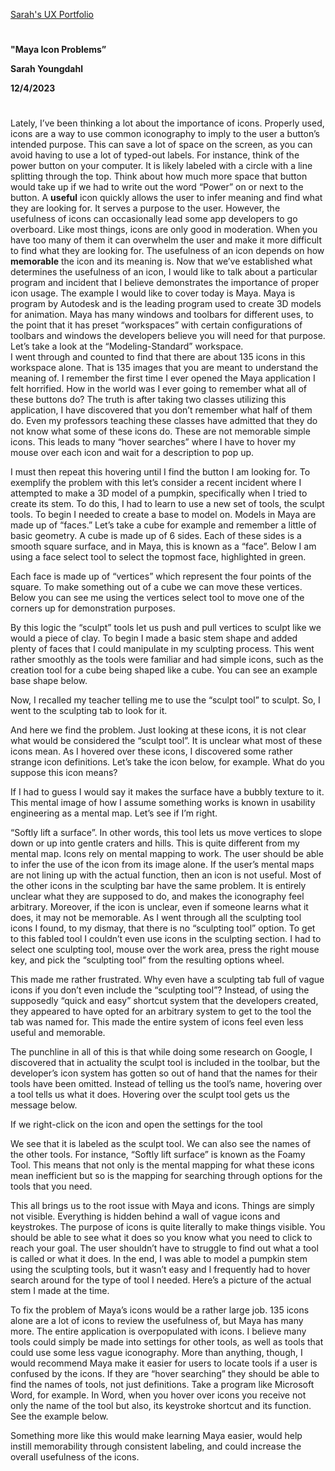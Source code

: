 [Sarah's UX Portfolio](..)
#
**"Maya Icon Problems”**

**Sarah Youngdahl**

**12/4/2023**
#

Lately, I’ve been thinking a lot about the importance of icons. Properly used, icons are a way to use common iconography to imply to the user a button’s intended purpose. This can save a lot of space on the screen, as you can avoid having to use a lot of typed-out labels. For instance, think of the power button on your computer. It is likely labeled with a circle with a line splitting through the top. Think about how much more space that button would take up if we had to write out the word “Power” on or next to the button. A **useful** icon quickly allows the user to infer meaning and find what they are looking for. It serves a purpose to the user.
However, the usefulness of icons can occasionally lead some app developers to go overboard. Like most things, icons are only good in moderation.  When you have too many of them it can overwhelm the user and make it more difficult to find what they are looking for. The usefulness of an icon depends on how **memorable** the icon and its meaning is. 
Now that we’ve established what determines the usefulness of an icon, I would like to talk about a particular program and incident that I believe demonstrates the importance of proper icon usage. The example I would like to cover today is Maya. Maya is program by Autodesk and is the leading program used to create 3D models for animation. Maya has many windows and toolbars for different uses, to the point that it has preset “workspaces” with certain configurations of toolbars and windows the developers believe you will need for that purpose. Let’s take a look at the “Modeling-Standard” workspace.  
I went through and counted to find that there are about 135 icons in this workspace alone. That is 135 images that you are meant to understand the meaning of. I remember the first time I ever opened the Maya application I felt horrified. How in the world was I ever going to remember what all of these buttons do? The truth is after taking two classes utilizing this application, I have discovered that you don’t remember what half of them do. Even my professors teaching these classes have admitted that they do not know what some of these icons do. These are not memorable simple icons. This leads to many “hover searches” where I have to hover my mouse over each icon and wait for a description to pop up.  

 
I must then repeat this hovering until I find the button I am looking for. To exemplify the problem with this let’s consider a recent incident where I attempted to make a 3D model of a pumpkin, specifically when I tried to create its stem. To do this, I had to learn to use a new set of tools, the sculpt tools. 
To begin I needed to create a base to model on. Models in Maya are made up of “faces.” Let’s take a cube for example and remember a little of basic geometry. A cube is made up of 6 sides. Each of these sides is a smooth square surface, and in Maya, this is known as a “face”. Below I am using a face select tool to select the topmost face, highlighted in green.
 
Each face is made up of “vertices” which represent the four points of the square. To make something out of a cube we can move these vertices. Below you can see me using the vertices select tool to move one of the corners up for demonstration purposes. 


 
By this logic the “sculpt” tools let us push and pull vertices to sculpt like we would a piece of clay. To begin I made a basic stem shape and added plenty of faces that I could manipulate in my sculpting process. This went rather smoothly as the tools were familiar and had simple icons, such as the creation tool for a cube being shaped like a cube. You can see an example base shape below.  

 
Now, I recalled my teacher telling me to use the “sculpt tool” to sculpt. So, I went to the sculpting tab to look for it. 
 
And here we find the problem. Just looking at these icons, it is not clear what would be considered the “sculpt tool”. It is unclear what most of these icons mean. As I hovered over these icons, I discovered some rather strange icon definitions. Let’s take the icon below, for example. What do you suppose this icon means?

 
If I had to guess I would say it makes the surface have a bubbly texture to it. This mental image of how I assume something works is known in usability engineering as a mental map. Let’s see if I’m right.

 
“Softly lift a surface”. In other words, this tool lets us move vertices to slope down or up into gentle craters and hills. This is quite different from my mental map. Icons rely on mental mapping to work. The user should be able to infer the use of the icon from its image alone. If the user’s mental maps are not lining up with the actual function, then an icon is not useful. Most of the other icons in the sculpting bar have the same problem. It is entirely unclear what they are supposed to do, and makes the iconography feel arbitrary. Moreover, if the icon is unclear, even if someone learns what it does, it may not be memorable. 
As I went through all the sculpting tool icons I found, to my dismay, that there is no “sculpting tool” option. To get to this fabled tool I couldn’t even use icons in the sculpting section. I had to select one sculpting tool, mouse over the work area, press the right mouse key, and pick the “sculpting tool” from the resulting options wheel. 
 
This made me rather frustrated. Why even have a sculpting tab full of vague icons if you don’t even include the “sculpting tool”? Instead, of using the supposedly “quick and easy” shortcut system that the developers created, they appeared to have opted for an arbitrary system to get to the tool the tab was named for. This made the entire system of icons feel even less useful and memorable. 

The punchline in all of this is that while doing some research on Google, I discovered that in actuality the sculpt tool is included in the toolbar, but the developer’s icon system has gotten so out of hand that the names for their tools have been omitted. Instead of telling us the tool’s name, hovering over a tool tells us what it does. Hovering over the sculpt tool gets us the message below. 
 
If we right-click on the icon and open the settings for the tool

 
We see that it is labeled as the sculpt tool. We can also see the names of the other tools. For instance, “Softly lift surface” is known as the Foamy Tool. This means that not only is the mental mapping for what these icons mean inefficient but so is the mapping for searching through options for the tools that you need. 
 
This all brings us to the root issue with Maya and icons. Things are simply not visible. Everything is hidden behind a wall of vague icons and keystrokes. The purpose of icons is quite literally to make things visible. You should be able to see what it does so you know what you need to click to reach your goal. The user shouldn’t have to struggle to find out what a tool is called or what it does. 
In the end, I was able to model a pumpkin stem using the sculpting tools, but it wasn’t easy and I frequently had to hover search around for the type of tool I needed. Here’s a picture of the actual stem I made at the time. 

 
To fix the problem of Maya’s icons would be a rather large job. 135 icons alone are a lot of icons to review the usefulness of, but Maya has many more. The entire application is overpopulated with icons. I believe many tools could simply be made into settings for other tools, as well as tools that could use some less vague iconography. More than anything, though, I would recommend Maya make it easier for users to locate tools if a user is confused by the icons. If they are “hover searching” they should be able to find the names of tools, not just definitions. Take a program like Microsoft Word, for example. In Word, when you hover over icons you receive not only the name of the tool but also, its keystroke shortcut and its function. See the example below.
 
Something more like this would make learning Maya easier, would help instill memorability through consistent labeling, and could increase the overall usefulness of the icons. 
